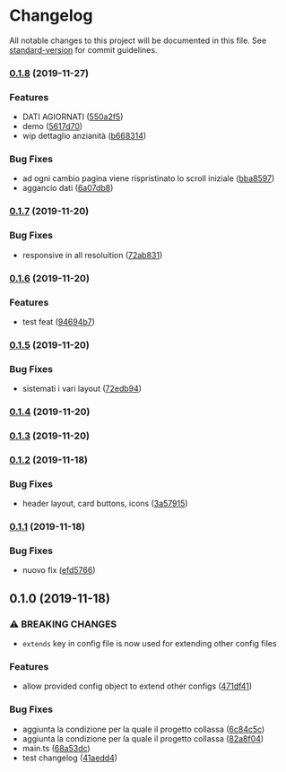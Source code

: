 # Changelog

All notable changes to this project will be documented in this file. See [standard-version](https://github.com/conventional-changelog/standard-version) for commit guidelines.

### [0.1.8](https://github.com/pierangelo/obiee/compare/v0.1.7...v0.1.8) (2019-11-27)


### Features

*  DATI AGIORNATI ([550a2f5](https://github.com/pierangelo/obiee/commit/550a2f549253af576149d6907742ba965cc42ecf))
* demo ([5617d70](https://github.com/pierangelo/obiee/commit/5617d704713629d2a2fe097ff1e609ed5324ebf1))
* wip dettaglio anzianità ([b668314](https://github.com/pierangelo/obiee/commit/b668314b92a4231c43b3f2c4c556539307d8eafd))


### Bug Fixes

* ad ogni cambio pagina viene rispristinato lo scroll iniziale ([bba8597](https://github.com/pierangelo/obiee/commit/bba859717ffb6102c983de03dde0ca73bdfb2991))
* aggancio dati ([6a07db8](https://github.com/pierangelo/obiee/commit/6a07db8dab489c6343642d251dd1b8896558aec8))

### [0.1.7](https://github.com/pierangelo/obiee/compare/v0.1.6...v0.1.7) (2019-11-20)


### Bug Fixes

* responsive in all resoluition ([72ab831](https://github.com/pierangelo/obiee/commit/72ab8313db1cf6ef94a92a56c8b6aef160c8389e))

### [0.1.6](https://github.com/pierangelo/obiee/compare/v0.1.5...v0.1.6) (2019-11-20)


### Features

* test feat ([94694b7](https://github.com/pierangelo/obiee/commit/94694b7ed485b2dfc278d86de17d81ae59f63b95))

### [0.1.5](https://github.com/pierangelo/obiee/compare/v0.1.4...v0.1.5) (2019-11-20)


### Bug Fixes

* sistemati i vari layout ([72edb94](https://github.com/pierangelo/obiee/commit/72edb94caa5941503cad398fd7a98dd073fb93de))

### [0.1.4](https://github.com/pierangelo/obiee/compare/v0.1.3...v0.1.4) (2019-11-20)

### [0.1.3](https://github.com/pierangelo/obiee/compare/v0.1.2...v0.1.3) (2019-11-20)

### [0.1.2](https://github.com/pierangelo/obiee/compare/v0.1.1...v0.1.2) (2019-11-18)


### Bug Fixes

*  header layout, card buttons, icons ([3a57915](https://github.com/pierangelo/obiee/commit/3a5791597ee39979b533c949f88b734248145f0d))

### [0.1.1](https://github.com/pierangelo/obiee/compare/v0.1.0...v0.1.1) (2019-11-18)


### Bug Fixes

* nuovo fix ([efd5766](https://github.com/pierangelo/obiee/commit/efd57667533dd6107ee9eeed9aecc50d70b37ff8))

## 0.1.0 (2019-11-18)


### ⚠ BREAKING CHANGES

* `extends` key in config file is now used for extending other config files

### Features

* allow provided config object to extend other configs ([471df41](https://github.com/pierangelo/obiee/commit/471df414d577fdf220217394d7d113dd82cb719a))


### Bug Fixes

* aggiunta la condizione per la quale il progetto collassa ([6c84c5c](https://github.com/pierangelo/obiee/commit/6c84c5c935546ad114f11ca6a0b4056c04edc06b))
* aggiunta la condizione per la quale il progetto collassa ([82a8f04](https://github.com/pierangelo/obiee/commit/82a8f041ce9636b4b7a31b3f769f29784f2ad16f))
* main.ts ([68a53dc](https://github.com/pierangelo/obiee/commit/68a53dcddeb797235e782a230700dfc05d0e936d))
* test changelog ([41aedd4](https://github.com/pierangelo/obiee/commit/41aedd4590fe0ba8f85e6c72fe48cf79ff0d3897))
